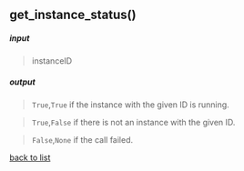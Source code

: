 ## get_instance_status()

##### input
>instanceID

##### output
>`True`,`True` if the instance with the given ID is running.   

>`True`,`False` if there is not an instance with the given ID.   
 
>`False`,`None` if the call failed.

[back to list](../Index.md)
